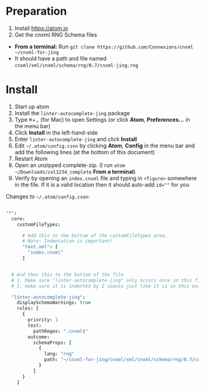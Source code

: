# Preparation

1. Install https://atom.io
1. Get the cnxml RNG Schema files
  - **From a terminal:** Run `git clone https://github.com/Connexions/cnxml ~/cnxml-for-jing`
  - It should have a path and file named `cnxml/xml/cnxml/schema/rng/0.7/cnxml-jing.rng`

# Install

1. Start up atom
1. Install the `linter-autocomplete-jing` package
  1. Type <kbd>⌘</kbd>+<kbd>,</kbd> (for Mac) to open Settings (or click **Atom**, **Preferences...** in the menu bar)
  1. Click **Install** in the left-hand-side
  1. Enter `linter-autocomplete-jing` and click **Install**
1. Edit `~/.atom/config.cson` by clicking **Atom**, **Config** in the menu bar and add the following lines (at the bottom of this document)
1. Restart Atom
1. Open an unzipped complete-zip. (I run `atom ~/Downloads/col1234_complete` **From a terminal**)
1. Verify by opening an `index.cnxml` file and typing in `<figure>` somewhere in the file. If it is a valid location then it should auto-add `id=""` for you


Changes to `~/.atom/config.cson`:

```cson

"*":
  core:
    customFileTypes:

      # Add this to the bottom of the customFileTypes area.
      # Note: Indentation is important!
      "text.xml": [
        "index.cnxml"
      ]


  # And then this to the bottom of the file
  # 1. Make sure "linter-autocomplete-jing" only occurs once in this file!
  # 1. make sure it is indented by 2 spaces just like it is in this example.

  "linter-autocomplete-jing":
    displaySchemaWarnings: true
    rules: [
      {
        priority: 1
        test:
          pathRegex: ".cnxml$"
        outcome:
          schemaProps: [
            {
              lang: "rng"
              path: "~/cnxml-for-jing/cnxml/xml/cnxml/schema/rng/0.7/cnxml-jing.rng"
            }
          ]
      }
    ]
```
